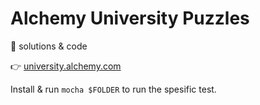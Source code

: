 # Alchemy University Puzzles

🔮 solutions & code

👉 [university.alchemy.com](https://university.alchemy.com/)

Install & run `mocha $FOLDER` to run the spesific test.